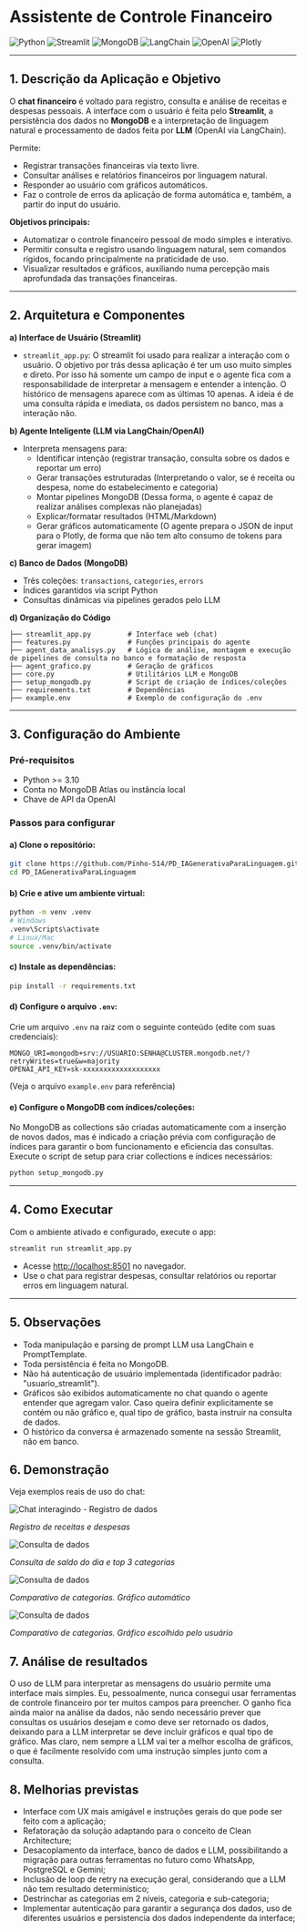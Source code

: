# Assistente de Controle Financeiro

![Python](https://img.shields.io/badge/Python-3.10%2B-blue.svg)
![Streamlit](https://img.shields.io/badge/Streamlit-1.34.0-brightgreen.svg)
![MongoDB](https://img.shields.io/badge/MongoDB-Atlas%2Flocal-green.svg)
![LangChain](https://img.shields.io/badge/LangChain-0.1-green.svg)
![OpenAI](https://img.shields.io/badge/OpenAI-API-blue.svg)
![Plotly](https://img.shields.io/badge/Plotly-5.x-lightgrey.svg)

---

## 1. Descrição da Aplicação e Objetivo

O **chat financeiro** é voltado para registro, consulta e análise de receitas e despesas pessoais. A interface com o usuário é feita pelo **Streamlit**, a persistência dos dados no **MongoDB** e a interpretação de linguagem natural e processamento de dados feita por **LLM** (OpenAI via LangChain).

Permite:
- Registrar transações financeiras via texto livre.
- Consultar análises e relatórios financeiros por linguagem natural.
- Responder ao usuário com gráficos automáticos.
- Faz o controle de erros da aplicação de forma automática e, também, a partir do input do usuário.

**Objetivos principais:**
- Automatizar o controle financeiro pessoal de modo simples e interativo.
- Permitir consulta e registro usando linguagem natural, sem comandos rígidos, focando principalmente na praticidade de uso.
- Visualizar resultados e gráficos, auxiliando numa percepção mais aprofundada das transações financeiras.

---

## 2. Arquitetura e Componentes

**a) Interface de Usuário (Streamlit)**
- `streamlit_app.py`: O streamlit foi usado para realizar a interação com o usuário. O objetivo por trás dessa aplicação é ter um uso muito simples e direto. Por isso há somente um campo de input e o agente fica com a responsabilidade de interpretar a mensagem e entender a intenção.
O histórico de mensagens aparece com as últimas 10 apenas. A ideia é de uma consulta rápida e imediata, os dados persistem no banco, mas a interação não.
 
**b) Agente Inteligente (LLM via LangChain/OpenAI)**
- Interpreta mensagens para:
    - Identificar intenção (registrar transação, consulta sobre os dados e reportar um erro)
    - Gerar transações estruturadas (Interpretando o valor, se é receita ou despesa, nome do estabelecimento e categoria)
    - Montar pipelines MongoDB (Dessa forma, o agente é capaz de realizar análises complexas não planejadas)
    - Explicar/formatar resultados (HTML/Markdown)
    - Gerar gráficos automaticamente (O agente prepara o JSON de input para o Plotly, de forma que não tem alto consumo de tokens para gerar imagem)

**c) Banco de Dados (MongoDB)**
- Três coleções: `transactions`, `categories`, `errors`
- Índices garantidos via script Python
- Consultas dinâmicas via pipelines gerados pelo LLM

**d) Organização do Código**

```
├── streamlit_app.py         # Interface web (chat)
├── features.py              # Funções principais do agente
├── agent_data_analisys.py   # Lógica de análise, montagem e execução de pipelines de consulta no banco e formatação de resposta
├── agent_grafico.py         # Geração de gráficos
├── core.py                  # Utilitários LLM e MongoDB
├── setup_mongodb.py         # Script de criação de índices/coleções
├── requirements.txt         # Dependências
├── example.env              # Exemplo de configuração do .env
```
---

## 3. Configuração do Ambiente

### Pré-requisitos
- Python >= 3.10
- Conta no MongoDB Atlas ou instância local
- Chave de API da OpenAI

### Passos para configurar

#### a) Clone o repositório:
```bash
git clone https://github.com/Pinho-514/PD_IAGenerativaParaLinguagem.git
cd PD_IAGenerativaParaLinguagem
```

#### b) Crie e ative um ambiente virtual:
```bash
python -m venv .venv
# Windows
.venv\Scripts\activate
# Linux/Mac
source .venv/bin/activate
```

#### c) Instale as dependências:
```bash
pip install -r requirements.txt
```

#### d) Configure o arquivo `.env`:
Crie um arquivo `.env` na raiz com o seguinte conteúdo (edite com suas credenciais):
```env
MONGO_URI=mongodb+srv://USUARIO:SENHA@CLUSTER.mongodb.net/?retryWrites=true&w=majority
OPENAI_API_KEY=sk-xxxxxxxxxxxxxxxxxxx
```
(Veja o arquivo `example.env` para referência)

#### e) Configure o MongoDB com índices/coleções:
No MongoDB as collections são criadas automaticamente com a inserção de novos dados, mas é indicado a criação prévia com configuração de índices para garantir o bom funcionamento e eficiencia das consultas.
Execute o script de setup para criar collections e índices necessários:
```bash
python setup_mongodb.py
```
---

## 4. Como Executar

Com o ambiente ativado e configurado, execute o app:
```bash
streamlit run streamlit_app.py
```
- Acesse [http://localhost:8501](http://localhost:8501) no navegador.
- Use o chat para registrar despesas, consultar relatórios ou reportar erros em linguagem natural.

---

## 5. Observações

- Toda manipulação e parsing de prompt LLM usa LangChain e PromptTemplate.
- Toda persistência é feita no MongoDB.
- Não há autenticação de usuário implementada (identificador padrão: "usuario_streamlit").
- Gráficos são exibidos automaticamente no chat quando o agente entender que agregam valor. Caso queira definir explicitamente se contém ou não gráfico e, qual tipo de gráfico, basta instruir na consulta de dados.
- O histórico da conversa é armazenado somente na sessão Streamlit, não em banco.


## 6. Demonstração

Veja exemplos reais de uso do chat:

![Chat interagindo - Registro de dados](docs/demo_insert_data.png)

*Registro de receitas e despesas*

![Consulta de dados](docs/demo_analisis_1.png)

*Consulta de saldo do dia e top 3 categorias*

![Consulta de dados](docs/demo_analisis_2.png)

*Comparativo de categorias. Gráfico automático*

![Consulta de dados](docs/demo_analisis_3.png)

*Comparativo de categorias. Gráfico escolhido pelo usuário*

## 7. Análise de resultados

O uso de LLM para interpretar as mensagens do usuário permite uma interface mais simples. Eu, pessoalmente, nunca consegui usar ferramentas de controle financeiro por ter muitos campos para preencher.
O ganho fica ainda maior na análise da dados, não sendo necessário prever que consultas os usuários desejam e como deve ser retornado os dados, deixando para a LLM interpretar se deve incluir gráficos e qual tipo de gráfico.
Mas claro, nem sempre a LLM vai ter a melhor escolha de gráficos, o que é facilmente resolvido com uma instrução simples junto com a consulta.

## 8. Melhorias previstas

- Interface com UX mais amigável e instruções gerais do que pode ser feito com a aplicação;
- Refatoração da solução adaptando para o conceito de Clean Architecture;
- Desacoplamento da interface, banco de dados e LLM, possibilitando a migração para outras ferramentas no futuro como WhatsApp, PostgreSQL e Gemini;
- Inclusão de loop de retry na execução geral, considerando que a LLM não tem resultado determinístico;
- Destrinchar as categorias em 2 níveis, categoria e sub-categoria;
- Implementar autenticação para garantir a segurança dos dados, uso de diferentes usuários e persistencia dos dados independente da interface;